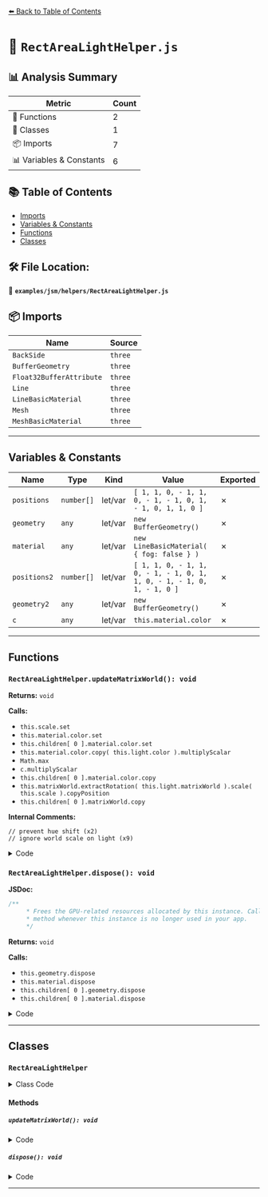 [⬅️ Back to Table of Contents](../../../index.md)

# 📄 `RectAreaLightHelper.js`

## 📊 Analysis Summary

| Metric | Count |
|--------|-------|
| 🔧 Functions | 2 |
| 🧱 Classes | 1 |
| 📦 Imports | 7 |
| 📊 Variables & Constants | 6 |

## 📚 Table of Contents

- [Imports](#imports)
- [Variables & Constants](#variables-constants)
- [Functions](#functions)
- [Classes](#classes)

## 🛠️ File Location:
📂 **`examples/jsm/helpers/RectAreaLightHelper.js`**

## 📦 Imports

| Name | Source |
|------|--------|
| `BackSide` | `three` |
| `BufferGeometry` | `three` |
| `Float32BufferAttribute` | `three` |
| `Line` | `three` |
| `LineBasicMaterial` | `three` |
| `Mesh` | `three` |
| `MeshBasicMaterial` | `three` |


---

## Variables & Constants

| Name | Type | Kind | Value | Exported |
|------|------|------|-------|----------|
| `positions` | `number[]` | let/var | `[ 1, 1, 0, - 1, 1, 0, - 1, - 1, 0, 1, - 1, 0, 1, 1, 0 ]` | ✗ |
| `geometry` | `any` | let/var | `new BufferGeometry()` | ✗ |
| `material` | `any` | let/var | `new LineBasicMaterial( { fog: false } )` | ✗ |
| `positions2` | `number[]` | let/var | `[ 1, 1, 0, - 1, 1, 0, - 1, - 1, 0, 1, 1, 0, - 1, - 1, 0, 1, - 1, 0 ]` | ✗ |
| `geometry2` | `any` | let/var | `new BufferGeometry()` | ✗ |
| `c` | `any` | let/var | `this.material.color` | ✗ |


---

## Functions

### `RectAreaLightHelper.updateMatrixWorld(): void`

**Returns:** `void`

**Calls:**

- `this.scale.set`
- `this.material.color.set`
- `this.children[ 0 ].material.color.set`
- `this.material.color.copy( this.light.color ).multiplyScalar`
- `Math.max`
- `c.multiplyScalar`
- `this.children[ 0 ].material.color.copy`
- `this.matrixWorld.extractRotation( this.light.matrixWorld ).scale( this.scale ).copyPosition`
- `this.children[ 0 ].matrixWorld.copy`

**Internal Comments:**
```
// prevent hue shift (x2)
// ignore world scale on light (x9)
```

<details><summary>Code</summary>

```typescript
updateMatrixWorld() {

		this.scale.set( 0.5 * this.light.width, 0.5 * this.light.height, 1 );

		if ( this.color !== undefined ) {

			this.material.color.set( this.color );
			this.children[ 0 ].material.color.set( this.color );

		} else {

			this.material.color.copy( this.light.color ).multiplyScalar( this.light.intensity );

			// prevent hue shift
			const c = this.material.color;
			const max = Math.max( c.r, c.g, c.b );
			if ( max > 1 ) c.multiplyScalar( 1 / max );

			this.children[ 0 ].material.color.copy( this.material.color );

		}

		// ignore world scale on light
		this.matrixWorld.extractRotation( this.light.matrixWorld ).scale( this.scale ).copyPosition( this.light.matrixWorld );

		this.children[ 0 ].matrixWorld.copy( this.matrixWorld );

	}
```
</details>

### `RectAreaLightHelper.dispose(): void`

**JSDoc:**
```typescript
/**
	 * Frees the GPU-related resources allocated by this instance. Call this
	 * method whenever this instance is no longer used in your app.
	 */
```

**Returns:** `void`

**Calls:**

- `this.geometry.dispose`
- `this.material.dispose`
- `this.children[ 0 ].geometry.dispose`
- `this.children[ 0 ].material.dispose`

<details><summary>Code</summary>

```typescript
dispose() {

		this.geometry.dispose();
		this.material.dispose();
		this.children[ 0 ].geometry.dispose();
		this.children[ 0 ].material.dispose();

	}
```
</details>


---

## Classes

### `RectAreaLightHelper`

<details><summary>Class Code</summary>

```ts
class RectAreaLightHelper extends Line {

	/**
	 * Constructs a new rect area light helper.
	 *
	 * @param {RectAreaLight} light - The light to visualize.
	 * @param {number|Color|string} [color] - The helper's color.
	 * If this is not the set, the helper will take the color of the light.
	 */
	constructor( light, color ) {

		const positions = [ 1, 1, 0, - 1, 1, 0, - 1, - 1, 0, 1, - 1, 0, 1, 1, 0 ];

		const geometry = new BufferGeometry();
		geometry.setAttribute( 'position', new Float32BufferAttribute( positions, 3 ) );
		geometry.computeBoundingSphere();

		const material = new LineBasicMaterial( { fog: false } );

		super( geometry, material );

		/**
		 * The light to visualize.
		 *
		 * @type {RectAreaLight}
		 */
		this.light = light;

		/**
		 * The helper's color. If `undefined`, the helper will take the color of the light.
		 *
		 * @type {number|Color|string|undefined}
		 */
		this.color = color;

		this.type = 'RectAreaLightHelper';

		//

		const positions2 = [ 1, 1, 0, - 1, 1, 0, - 1, - 1, 0, 1, 1, 0, - 1, - 1, 0, 1, - 1, 0 ];

		const geometry2 = new BufferGeometry();
		geometry2.setAttribute( 'position', new Float32BufferAttribute( positions2, 3 ) );
		geometry2.computeBoundingSphere();

		this.add( new Mesh( geometry2, new MeshBasicMaterial( { side: BackSide, fog: false } ) ) );

	}

	updateMatrixWorld() {

		this.scale.set( 0.5 * this.light.width, 0.5 * this.light.height, 1 );

		if ( this.color !== undefined ) {

			this.material.color.set( this.color );
			this.children[ 0 ].material.color.set( this.color );

		} else {

			this.material.color.copy( this.light.color ).multiplyScalar( this.light.intensity );

			// prevent hue shift
			const c = this.material.color;
			const max = Math.max( c.r, c.g, c.b );
			if ( max > 1 ) c.multiplyScalar( 1 / max );

			this.children[ 0 ].material.color.copy( this.material.color );

		}

		// ignore world scale on light
		this.matrixWorld.extractRotation( this.light.matrixWorld ).scale( this.scale ).copyPosition( this.light.matrixWorld );

		this.children[ 0 ].matrixWorld.copy( this.matrixWorld );

	}

	/**
	 * Frees the GPU-related resources allocated by this instance. Call this
	 * method whenever this instance is no longer used in your app.
	 */
	dispose() {

		this.geometry.dispose();
		this.material.dispose();
		this.children[ 0 ].geometry.dispose();
		this.children[ 0 ].material.dispose();

	}

}
```
</details>

#### Methods

##### `updateMatrixWorld(): void`

<details><summary>Code</summary>

```ts
updateMatrixWorld() {

		this.scale.set( 0.5 * this.light.width, 0.5 * this.light.height, 1 );

		if ( this.color !== undefined ) {

			this.material.color.set( this.color );
			this.children[ 0 ].material.color.set( this.color );

		} else {

			this.material.color.copy( this.light.color ).multiplyScalar( this.light.intensity );

			// prevent hue shift
			const c = this.material.color;
			const max = Math.max( c.r, c.g, c.b );
			if ( max > 1 ) c.multiplyScalar( 1 / max );

			this.children[ 0 ].material.color.copy( this.material.color );

		}

		// ignore world scale on light
		this.matrixWorld.extractRotation( this.light.matrixWorld ).scale( this.scale ).copyPosition( this.light.matrixWorld );

		this.children[ 0 ].matrixWorld.copy( this.matrixWorld );

	}
```
</details>

##### `dispose(): void`

<details><summary>Code</summary>

```ts
dispose() {

		this.geometry.dispose();
		this.material.dispose();
		this.children[ 0 ].geometry.dispose();
		this.children[ 0 ].material.dispose();

	}
```
</details>


---